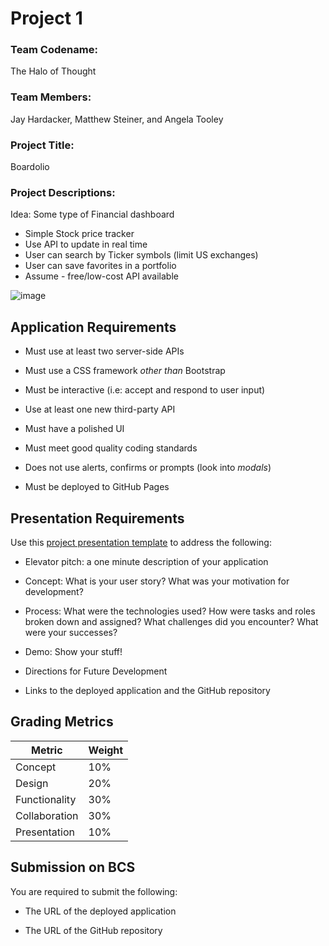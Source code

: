 # Project 1

### Team Codename: 
The Halo of Thought

### Team Members:
Jay Hardacker, Matthew Steiner, and Angela Tooley

### Project Title:
Boardolio

### Project Descriptions:
Idea: Some type of Financial dashboard 
- Simple Stock price tracker
- Use API to update in real time
- User can search by Ticker symbols (limit US exchanges)
- User can save favorites in a portfolio
- Assume - free/low-cost API available

![image](https://user-images.githubusercontent.com/51940058/93002569-e3942580-f505-11ea-81e7-bcd4eba6fc0f.png)


## Application Requirements

* Must use at least two server-side APIs

* Must use a CSS framework _other than_ Bootstrap

* Must be interactive (i.e: accept and respond to user input)

* Use at least one new third-party API

* Must have a polished UI

* Must meet good quality coding standards

* Does not use alerts, confirms or prompts (look into _modals_)

* Must be deployed to GitHub Pages


## Presentation Requirements

Use this [project presentation template](https://docs.google.com/presentation/d/1_u8TKy5zW5UlrVQVnyDEZ0unGI2tjQPDEpA0FNuBKAw/edit?usp=sharing) to address the following: 

* Elevator pitch: a one minute description of your application

* Concept: What is your user story? What was your motivation for development?

* Process: What were the technologies used? How were tasks and roles broken down and assigned? What challenges did you encounter? What were your successes?

* Demo: Show your stuff!

* Directions for Future Development

* Links to the deployed application and the GitHub repository


## Grading Metrics 

| Metric        | Weight | 
| ---           | ---    |
| Concept       | 10%    |
| Design        | 20%    |
| Functionality | 30%    |
| Collaboration | 30%    |
| Presentation  | 10%    |


## Submission on BCS

You are required to submit the following:

* The URL of the deployed application

* The URL of the GitHub repository



